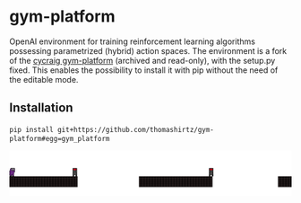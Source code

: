 # gym-platform

OpenAI environment for training reinforcement learning algorithms possessing parametrized (hybrid) action spaces. The environment is a fork of the [cycraig gym-platform](https://github.com/cycraig/gym-platform) (archived and read-only), with the setup.py fixed. This enables the possibility to install it with pip without the need of the editable mode.

## Installation

```
pip install git+https://github.com/thomashirtz/gym-platform#egg=gym_platform
```

![gym-platform](ressources/platform_domain.png)

